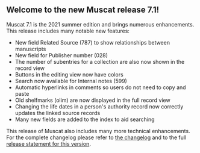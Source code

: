 ## Welcome to the new Muscat release 7.1!
Muscat 7.1 is the 2021 summer edition and brings numerous enhancements. This release includes many notable new features:


* New field Related Source (787) to show relationships between manuscripts
* New field for Publisher number (028)
* The number of subentries for a collection are also now shown in the record view
* Buttons in the editing view now have colors
* Search now available for Internal notes (599)
* Automatic hyperlinks in comments so users do not need to copy and paste
* Old shelfmarks (olim) are now displayed in the full record view
* Changing the life dates in a person's authority record now correctly updates the linked source records
* Many new fields are added to the index to aid searching

This release of Muscat also includes many more technical enhancements. For the complete changelog please refer to [the changelog](https://github.com/rism-ch/muscat/blob/master/CHANGELOG) and to the full [release statement for this version](https://github.com/rism-ch/muscat/releases/tag/v7.1).